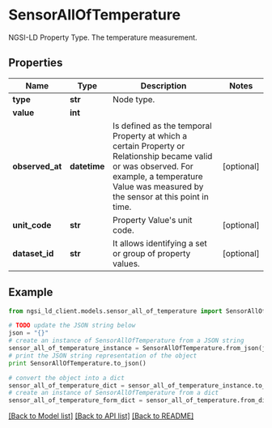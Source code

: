 # SensorAllOfTemperature

NGSI-LD Property Type. The temperature measurement.

## Properties
Name | Type | Description | Notes
------------ | ------------- | ------------- | -------------
**type** | **str** | Node type.  | 
**value** | **int** |  | 
**observed_at** | **datetime** | Is defined as the temporal Property at which a certain Property or Relationship became valid or was observed. For example, a temperature Value was measured by the sensor at this point in time.  | [optional] 
**unit_code** | **str** | Property Value&#39;s unit code.  | [optional] 
**dataset_id** | **str** | It allows identifying a set or group of property values.  | [optional] 

## Example

```python
from ngsi_ld_client.models.sensor_all_of_temperature import SensorAllOfTemperature

# TODO update the JSON string below
json = "{}"
# create an instance of SensorAllOfTemperature from a JSON string
sensor_all_of_temperature_instance = SensorAllOfTemperature.from_json(json)
# print the JSON string representation of the object
print SensorAllOfTemperature.to_json()

# convert the object into a dict
sensor_all_of_temperature_dict = sensor_all_of_temperature_instance.to_dict()
# create an instance of SensorAllOfTemperature from a dict
sensor_all_of_temperature_form_dict = sensor_all_of_temperature.from_dict(sensor_all_of_temperature_dict)
```
[[Back to Model list]](../README.md#documentation-for-models) [[Back to API list]](../README.md#documentation-for-api-endpoints) [[Back to README]](../README.md)


